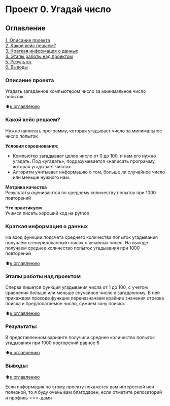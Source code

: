 # Проект 0. Угадай число

## Оглавление  
[1. Описание проекта](.README.md#Описание-проекта)  
[2. Какой кейс решаем?](.README.md#Какой-кейс-решаем)  
[3. Краткая информация о данных](.README.md#Краткая-информация-о-данных)  
[4. Этапы работы над проектом](.README.md#Этапы-работы-над-проектом)  
[5. Результат](.README.md#Результат)    
[6. Выводы](.README.md#Выводы) 

### Описание проекта    
Угадать загаданное компьютером число за минимальное число попыток.

:arrow_up:[к оглавлению](_)


### Какой кейс решаем?    
Нужно написать программу, которая угадывает число за минимальное число попыток

**Условия соревнования:**  
- Компьютер загадывает целое число от 0 до 100, и нам его нужно угадать. Под «угадать», подразумевается «написать программу, которая угадывает число».
- Алгоритм учитывает информацию о том, больше ли случайное число или меньше нужного нам.

**Метрика качества**     
Результаты оцениваются по среднему количеству попыток при 1000 повторений

**Что практикуем**     
Учимся писать хороший код на python


### Краткая информация о данных
На вход функции подсчета среднего количества попыток угадывания получаем сгенерированный список случайных чисел.
На выходе получаем среднее количество попыток угадывания при 1000 повторений
  
:arrow_up:[к оглавлению](.README.md#Оглавление)


### Этапы работы над проектом  
Сперва пишется функция угадывания числа от 1 до 100, с учетом сравнения больше или меньше случайное число к загаданному.
В ней прикаждом проходе функции переназначаем крайние значения отрезка поиска и предполагаемое число, сужаем зону поиска. 

:arrow_up:[к оглавлению](.README.md#Оглавление)


### Результаты:  
В представленном варианте получили среднее количество попыток угадывания при 1000 повторений равное 6

:arrow_up:[к оглавлению](.README.md#Оглавление)


### Выводы:  


:arrow_up:[к оглавлению](.README.md#Оглавление)


Если информация по этому проекту покажется вам интересной или полезной, то я буду очень вам благодарен, если отметите репозиторий и профиль ⭐️⭐️⭐️-дами